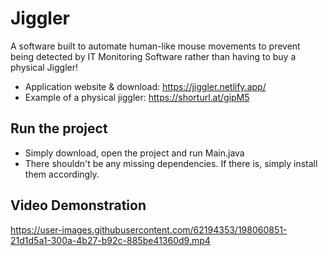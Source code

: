 # Jiggler
A software built to automate human-like mouse movements to prevent being detected by IT Monitoring Software rather than having to buy a physical Jiggler!

* Application website & download: https://jiggler.netlify.app/
* Example of a physical jiggler: https://shorturl.at/gipM5


## Run the project
* Simply download, open the project and run Main.java
* There shouldn't be any missing dependencies. If there is, simply install them accordingly.


## Video Demonstration
https://user-images.githubusercontent.com/62194353/198060851-21d1d5a1-300a-4b27-b92c-885be41360d9.mp4
